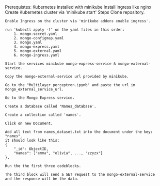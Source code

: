 Prerequistes:
    Kubernetes installed with minikube
    Install ingress like nginx
    Create Kubernetes cluster via 'minikube start'
Steps
    Clone repository.

    Enable Ingress on the cluster via 'minikube addons enable ingress'.

    run 'kubectl apply -f' on the yaml files in this order:
        1. mongo-secret.yaml
        2. mongo-configmap.yaml
        3. mongo.yaml
        4. mongo-express.yaml
        5. mongo-external.yaml
        6. mongo-ingress.yaml
    
    Start the services minikube mongo-express-service & mongo-external-service.
    
    Copy the mongo-external-service url provided by minikube.
    
    Go to the "Multilayer perceptron.ipynb" and paste the url in mongo_external_service_url. 
    
    Go to the Mongo Express service.
    
    Create a database called 'Names_database'.
    
    Create a collection called 'names'.
    
    Click on new Document.
    
    Add all text from names_dataset.txt into the document under the key: "names".
    it should look like this:
    {
        "_id": ObjectID,
        "names": ["emma", "olivia", ..., "zzyzx"]
    }.
    
    Run the the first three codeblocks.
    
    The third block will send a GET request to the mongo-external-service and the response will be the data.



